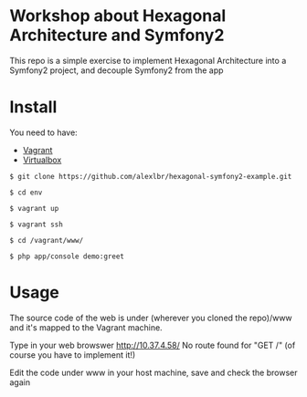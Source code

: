 # Workshop about Hexagonal Architecture and Symfony2

This repo is a simple exercise to implement Hexagonal Architecture into a Symfony2 project, and decouple Symfony2 from the app

Install
=======

You need to have:

 * [Vagrant](https://www.vagrantup.com/downloads.html)
 * [Virtualbox](https://www.virtualbox.org/wiki/Downloads)

```
$ git clone https://github.com/alexlbr/hexagonal-symfony2-example.git
```

```
$ cd env
```

```
$ vagrant up
```

```
$ vagrant ssh
```

```
$ cd /vagrant/www/
```

```
$ php app/console demo:greet
```

Usage
=====

The source code of the web is under (wherever you cloned the repo)/www and it's mapped to the Vagrant machine.

Type in your web browswer http://10.37.4.58/
No route found for "GET /" (of course you have to implement it!)

Edit the code under www in your host machine, save and check the browser again